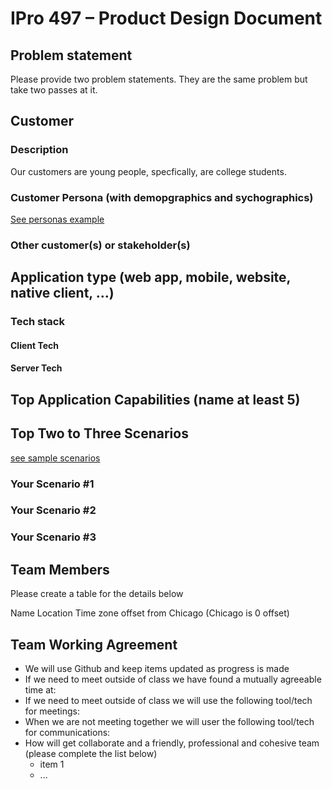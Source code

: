 # IPro 497 – Product Design Document

## Problem statement
Please provide two problem statements.  They are the same problem but take two passes at it.

 
## Customer
### Description
Our customers are young people, specfically, are college students. 


### Customer Persona (with demopgraphics and sychographics)
[See personas example](https://github.com/mschray/IPro497Sample/blob/main/Personas%20Example.md)

### Other customer(s) or stakeholder(s)

 
## Application type (web app, mobile, website, native client, …)
 
### Tech stack

#### Client Tech 
#### Server Tech
 
## Top Application Capabilities (name at least 5)

## Top Two to Three Scenarios
[see sample scenarios](https://github.com/mschray/IPro497Sample/blob/main/ScenarioExample.md)

### Your Scenario #1
### Your Scenario #2
### Your Scenario #3

## Team Members
Please create a table for the details below 

Name	Location	Time zone offset from Chicago (Chicago is 0 offset)
		
		
		

## Team Working Agreement
- We will use Github and keep items updated as progress is made
- If we need to meet outside of class we have found a mutually agreeable time at:
- If we need to meet outside of class we will use the following tool/tech for meetings: 
- When we are not meeting together we will user the following tool/tech for communications: 
- How will get collaborate and a friendly, professional and cohesive team (please complete the list below)
  - item 1
  - ...
